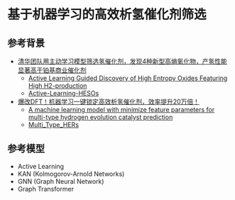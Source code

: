 # 基于机器学习的高效析氢催化剂筛选
## 参考背景
- [清华团队用主动学习模型筛选氢催化剂，发现4种新型高熵氧化物，产氢性能显著高于铂基商业催化剂](https://mp.weixin.qq.com/s/vgvdb_z_dR2qCKCfWNIw4A)
  - [Active Learning Guided Discovery of High Entropy Oxides Featuring High H2-production](https://pubs.acs.org/doi/10.1021/jacs.4c06272)
  - [Active-Learning-HESOs](https://github.com/Xiangyan93/Active-Learning-HESOs.git)
- [爆改DFT！机器学习一键锁定高效析氢催化剂，效率提升20万倍！](https://mp.weixin.qq.com/s/OozZV1E93cPRp6Th9youtg)
  - [A machine learning model with minimize feature parameters for multi-type hydrogen evolution catalyst prediction](https://www.nature.com/articles/s41524-025-01607-4)
  - [Multi_Type_HERs](https://github.com/wangchaobjut/Multi_Type_HERs.git)
## 参考模型
- Active Learning
- KAN (Kolmogorov-Arnold Networks)
- GNN (Graph Neural Network)
- Graph Transformer

